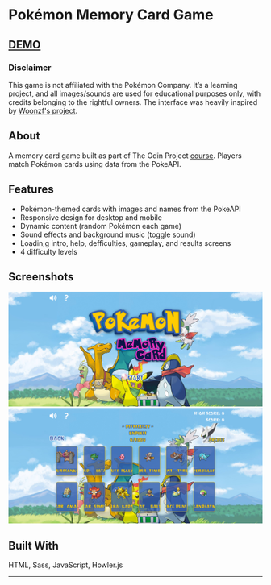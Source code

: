 # Pokémon Memory Card Game

## [DEMO](https://memory-app-andmana.netlify.app/)

### Disclaimer

This game is not affiliated with the Pokémon Company. It’s a learning project, and all images/sounds are used for educational purposes only, with credits belonging to the rightful owners.
The interface was heavily inspired by [Woonzf's project](https://github.com/woonzf/odin-memory-card/tree/main).

## About

A memory card game built as part of The Odin Project [course](https://www.theodinproject.com/lessons/node-path-react-new-memory-card). Players match Pokémon cards using data from the PokeAPI.

## Features

-   Pokémon-themed cards with images and names from the PokeAPI
-   Responsive design for desktop and mobile
-   Dynamic content (random Pokémon each game)
-   Sound effects and background music (toggle sound)
-   Loadin,g intro, help, defficulties, gameplay, and results screens
-   4 difficulty levels

## Screenshots

![Screenshot 1](./public/ss-1.png)
![Screenshot 2](./public/ss-2.png)

## Built With

HTML, Sass, JavaScript, Howler.js

---
